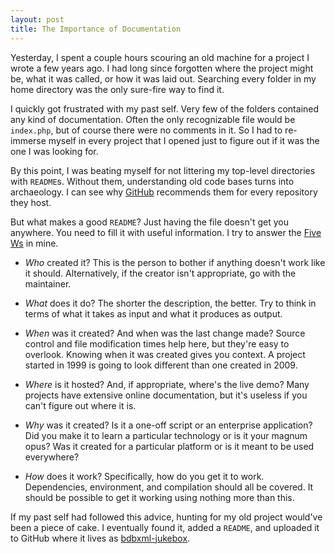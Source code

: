```yaml
---
layout: post
title: The Importance of Documentation
---
```


Yesterday, I spent a couple hours scouring an old machine for a
project I wrote a few years ago. I had long since forgotten where
the project might be, what it was called, or how it was laid out.
Searching every folder in my home directory was the only sure-fire
way to find it.

I quickly got frustrated with my past self. Very few of the folders
contained any kind of documentation. Often the only recognizable
file would be `index.php`, but of course there were no comments in
it. So I had to re-immerse myself in every project that I opened
just to figure out if it was the one I was looking for.

By this point, I was beating myself for not littering my top-level
directories with `README`s. Without them, understanding old code
bases turns into archaeology. I can see why [GitHub][1] recommends
them for every repository they host.

But what makes a good `README`? Just having the file doesn't get
you anywhere. You need to fill it with useful information. I try
to answer the [Five Ws][2] in mine.

-   *Who* created it? This is the person to bother if anything
    doesn't work like it should. Alternatively, if the creator isn't
    appropriate, go with the maintainer.

-   *What* does it do? The shorter the description, the better. Try
    to think in terms of what it takes as input and what it produces
    as output.

-   *When* was it created? And when was the last change made? Source
    control and file modification times help here, but they're easy
    to overlook. Knowing when it was created gives you context. A
    project started in 1999 is going to look different than one
    created in 2009.

-   *Where* is it hosted? And, if appropriate, where's the live demo?
    Many projects have extensive online documentation, but it's
    useless if you can't figure out where it is.

-   *Why* was it created? Is it a one-off script or an enterprise
    application? Did you make it to learn a particular technology
    or is it your magnum opus? Was it created for a particular
    platform or is it meant to be used everywhere?

-   *How* does it work? Specifically, how do you get it to work.
    Dependencies, environment, and compilation should all be covered.
    It should be possible to get it working using nothing more than
    this.

If my past self had followed this advice, hunting for my old
project would've been a piece of cake. I eventually found it, added
a `README`, and uploaded it to GitHub where it lives as [bdbxml-jukebox][3].

[1]: https://github.com
[2]: http://en.wikipedia.org/wiki/Five_Ws
[3]: https://github.com/tfausak/bdbxml-jukebox
